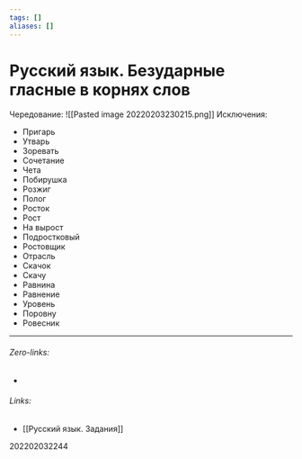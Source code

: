 ```yaml
---
tags: []
aliases: []
---
```

# Русский язык. Безударные гласные в корнях слов
Чередование:
![[Pasted image 20220203230215.png]]
Исключения:
- Пригарь
- Утварь
- Зоревать
- Сочетание
- Чета
- Побирушка
- Розжиг
- Полог
- Росток
- Рост
- На вырост
- Подростковый
- Ростовщик
- Отрасль
- Скачок
- Скачу
- Равнина
- Равнение
- Уровень
- Поровну
- Ровесник
___
###### Zero-links:
-
###### Links:
- [[Русский язык. Задания]]

202202032244
